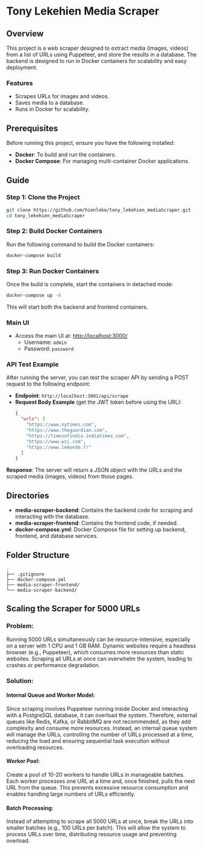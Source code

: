 
# Tony Lekehien Media Scraper

## Overview
This project is a web scraper designed to extract media (images, videos) from a list of URLs using Puppeteer, and store the results in a database. The backend is designed to run in Docker containers for scalability and easy deployment.

### Features
- Scrapes URLs for images and videos.
- Saves media to a database.
- Runs in Docker for scalability.

## Prerequisites
Before running this project, ensure you have the following installed:

- **Docker**: To build and run the containers.
- **Docker Compose**: For managing multi-container Docker applications.

## Guide

### Step 1: Clone the Project
```bash
git clone https://github.com/hienleke/tony_lekehien_mediaScraper.git
cd tony_lekehien_mediaScraper
```

### Step 2: Build Docker Containers
Run the following command to build the Docker containers:
```bash
docker-compose build
```

### Step 3: Run Docker Containers
Once the build is complete, start the containers in detached mode:
```bash
docker-compose up -d
```
This will start both the backend and frontend containers.

### Main UI
- Access the main UI at: [http://localhost:3000/](http://localhost:3000/)
  - Username: `admin`
  - Password: `password`

### API Test Example
After running the server, you can test the scraper API by sending a POST request to the following endpoint:

- **Endpoint**: `http://localhost:3001/api/scrape`
- **Request Body Example** (get the JWT token before using the URL):
  ```json
  {
    "urls": [
      "https://www.nytimes.com",
      "https://www.theguardian.com",
      "https://timesofindia.indiatimes.com",
      "https://www.wsj.com",
      "https://www.lemonde.fr"
    ]
  }
  ```

**Response**:
The server will return a JSON object with the URLs and the scraped media (images, videos) from those pages.

## Directories
- **media-scraper-backend**: Contains the backend code for scraping and interacting with the database.
- **media-scraper-frontend**: Contains the frontend code, if needed.
- **docker-compose.yml**: Docker Compose file for setting up backend, frontend, and database services.

## Folder Structure
```
.
├── .gitignore
├── docker-compose.yml
├── media-scraper-frontend/
└── media-scraper-backend/
```

## Scaling the Scraper for 5000 URLs

### Problem:
Running 5000 URLs simultaneously can be resource-intensive, especially on a server with 1 CPU and 1 GB RAM. Dynamic websites require a headless browser (e.g., Puppeteer), which consumes more resources than static websites. Scraping all URLs at once can overwhelm the system, leading to crashes or performance degradation.

### Solution:
#### Internal Queue and Worker Model:
Since scraping involves Puppeteer running inside Docker and interacting with a PostgreSQL database, it can overload the system. Therefore, external queues like Redis, Kafka, or RabbitMQ are not recommended, as they add complexity and consume more resources. Instead, an internal queue system will manage the URLs, controlling the number of URLs processed at a time, reducing the load and ensuring sequential task execution without overloading resources.

#### Worker Pool:
Create a pool of 10-20 workers to handle URLs in manageable batches. Each worker processes one URL at a time and, once finished, pulls the next URL from the queue. This prevents excessive resource consumption and enables handling large numbers of URLs efficiently.

#### Batch Processing:
Instead of attempting to scrape all 5000 URLs at once, break the URLs into smaller batches (e.g., 100 URLs per batch). This will allow the system to process URLs over time, distributing resource usage and preventing overload.
